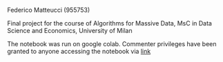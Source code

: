 Federico Matteucci (955753)

Final project for the course of Algorithms for Massive Data, MsC in Data Science and Economics, University of Milan

The notebook was run on google colab. Commenter privileges have been granted to anyone accessing the notebook via [link](https://colab.research.google.com/drive/1AK2kG9xFh3UiXvV92kOiykva_yujJkrk#scrollTo=5vLozPfiMIm0)
